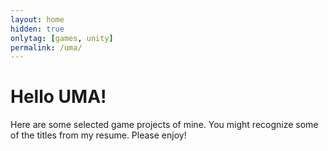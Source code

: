 ```yaml
---
layout: home
hidden: true
onlytag: [games, unity]
permalink: /uma/
---
```


# Hello UMA!

Here are some selected game projects of mine. You might recognize some of the titles from my resume. Please enjoy!